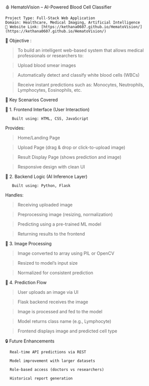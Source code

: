 🩸 HematoVision – AI-Powered Blood Cell Classifier

    Project Type: Full-Stack Web Application
    Domain: Healthcare, Medical Imaging, Artificial Intelligence
    🔗 Website Link: [https://kethana0607.github.io/HematoVision/](https://kethana0607.github.io/HematoVision/)

🧠 Objective :

   >  To build an intelligent web-based system that allows medical professionals or researchers to:

   >  Upload blood smear images

   >  Automatically detect and classify white blood cells (WBCs)

   >  Receive instant predictions such as: Monocytes, Neutrophils, Lymphocytes, Eosinophils, etc.


📌 Key Scenarios Covered

🔹 1. Frontend Interface (User Interaction)

       Built using: HTML, CSS, JavaScript

Provides:

   >  Home/Landing Page

   >  Upload Page (drag & drop or click-to-upload image)

   >  Result Display Page (shows prediction and image)

   >  Responsive design with clean UI

🔹 2. Backend Logic (AI Inference Layer)

       Built using: Python, Flask

Handles:

   >  Receiving uploaded image

   >  Preprocessing image (resizing, normalization)

   >  Predicting using a pre-trained ML model

   >  Returning results to the frontend

🔹 3. Image Processing

   >  Image converted to array using PIL or OpenCV

   >  Resized to model’s input size

   >  Normalized for consistent prediction

🔹 4. Prediction Flow

   >  User uploads an image via UI

   >  Flask backend receives the image

   >  Image is processed and fed to the model

   >  Model returns class name (e.g., Lymphocyte)

   >  Frontend displays image and predicted cell type

🔒 Future Enhancements

      Real-time API predictions via REST

      Model improvement with larger datasets

      Role-based access (doctors vs researchers)

      Historical report generation
